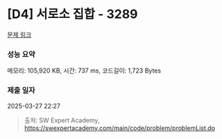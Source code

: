 # [D4] 서로소 집합 - 3289 

[문제 링크](https://swexpertacademy.com/main/code/problem/problemDetail.do?contestProbId=AWBJKA6qr2oDFAWr) 

### 성능 요약

메모리: 105,920 KB, 시간: 737 ms, 코드길이: 1,723 Bytes

### 제출 일자

2025-03-27 22:27



> 출처: SW Expert Academy, https://swexpertacademy.com/main/code/problem/problemList.do